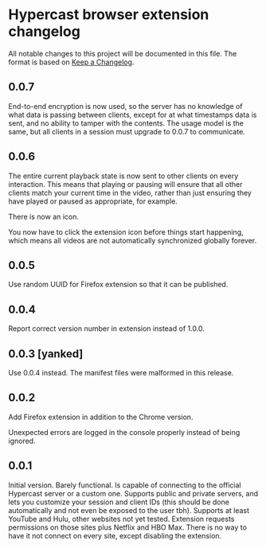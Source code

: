 # Hypercast browser extension changelog

All notable changes to this project will be documented in this file.
The format is based on [Keep a Changelog].

[keep a changelog]: https://keepachangelog.com/en/1.0.0/

## 0.0.7

End-to-end encryption is now used, so the server has no knowledge of
what data is passing between clients, except for at what timestamps
data is sent, and no ability to tamper with the contents. The usage
model is the same, but all clients in a session must upgrade to 0.0.7
to communicate.

## 0.0.6

The entire current playback state is now sent to other clients on
every interaction. This means that playing or pausing will ensure that
all other clients match your current time in the video, rather than
just ensuring they have played or paused as appropriate, for example.

There is now an icon.

You now have to click the extension icon before things start
happening, which means all videos are not automatically synchronized
globally forever.

## 0.0.5

Use random UUID for Firefox extension so that it can be published.

## 0.0.4

Report correct version number in extension instead of 1.0.0.

## 0.0.3 [yanked]

Use 0.0.4 instead. The manifest files were malformed in this release.

## 0.0.2

Add Firefox extension in addition to the Chrome version.

Unexpected errors are logged in the console properly instead of being
ignored.

## 0.0.1

Initial version. Barely functional. Is capable of connecting to the
official Hypercast server or a custom one. Supports public and private
servers, and lets you customize your session and client IDs (this
should be done automatically and not even be exposed to the user tbh).
Supports at least YouTube and Hulu, other websites not yet tested.
Extension requests permissions on those sites plus Netflix and HBO
Max. There is no way to have it not connect on every site, except
disabling the extension.
